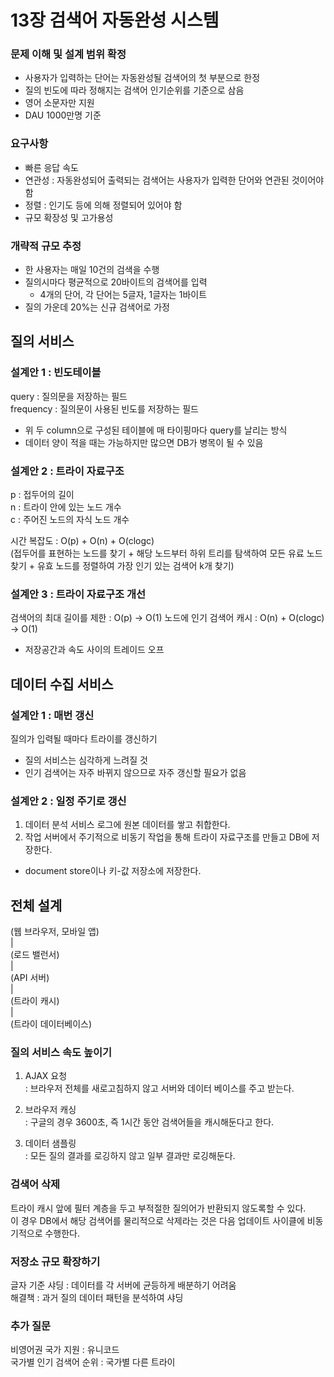 # 13장 검색어 자동완성 시스템

### 문제 이해 및 설계 범위 확정

- 사용자가 입력하는 단어는 자동완성될 검색어의 첫 부분으로 한정
- 질의 빈도에 따라 정해지는 검색어 인기순위를 기준으로 삼음
- 영어 소문자만 지원
- DAU 1000만명 기준

### 요구사항

- 빠른 응답 속도
- 연관성 : 자동완성되어 출력되는 검색어는 사용자가 입력한 단어와 연관된 것이어야 함
- 정렬 : 인기도 등에 의해 정렬되어 있어야 함
- 규모 확장성 및 고가용성

### 개략적 규모 추정

- 한 사용자는 매일 10건의 검색을 수행
- 질의시마다 평균적으로 20바이트의 검색어를 입력
    - 4개의 단어, 각 단어는 5글자, 1글자는 1바이트
- 질의 가운데 20%는 신규 검색어로 가정

## 질의 서비스

### 설계안 1 : 빈도테이블

query : 질의문을 저장하는 필드  
frequency : 질의문이 사용된 빈도를 저장하는 필드

- 위 두 column으로 구성된 테이블에 매 타이핑마다 query를 날리는 방식
- 데이터 양이 적을 때는 가능하지만 많으면 DB가 병목이 될 수 있음

### 설계안 2 : 트라이 자료구조

p : 접두어의 길이  
n : 트라이 안에 있는 노드 개수  
c : 주어진 노드의 자식 노드 개수  

시간 복잡도 : O(p) + O(n) + O(clogc)  
(접두어를 표현하는 노드를 찾기 + 해당 노드부터 하위 트리를 탐색하여 모든 유료 노드 찾기 + 유효 노드를 정렬하여 가장 인기 있는 검색어 k개 찾기)

### 설계안 3 : 트라이 자료구조 개선

검색어의 최대 길이를 제한 : O(p) -> O(1)
노드에 인기 검색어 캐시 : O(n) + O(clogc) -> O(1)
- 저장공간과 속도 사이의 트레이드 오프

## 데이터 수집 서비스

### 설계안 1 : 매번 갱신

질의가 입력될 때마다 트라이를 갱신하기
- 질의 서비스는 심각하게 느려질 것
- 인기 검색어는 자주 바뀌지 않으므로 자주 갱신할 필요가 없음

### 설계안 2 : 일정 주기로 갱신

1. 데이터 분석 서비스 로그에 원본 데이터를 쌓고 취합한다.
2. 작업 서버에서 주기적으로 비동기 작업을 통해 트라이 자료구조를 만들고 DB에 저장한다.
- document store이나 키-값 저장소에 저장한다.

## 전체 설계

(웹 브라우저, 모바일 앱)  
|  
(로드 밸런서)  
|  
(API 서버)  
|  
(트라이 캐시)  
|  
(트라이 데이터베이스)  

### 질의 서비스 속도 높이기

1. AJAX 요청  
: 브라우저 전체를 새로고침하지 않고 서버와 데이터 베이스를 주고 받는다.

2. 브라우저 캐싱  
: 구글의 경우 3600초, 즉 1시간 동안 검색어들을 캐시해둔다고 한다.

3. 데이터 샘플링  
: 모든 질의 결과를 로깅하지 않고 일부 결과만 로깅해둔다.

### 검색어 삭제

트라이 캐시 앞에 필터 계층을 두고 부적절한 질의어가 반환되지 않도록할 수 있다.  
이 경우 DB에서 해당 검색어를 물리적으로 삭제라는 것은 다음 업데이트 사이클에 비동기적으로 수행한다.

### 저장소 규모 확장하기

글자 기준 샤딩 : 데이터를 각 서버에 균등하게 배분하기 어려움  
해결책 : 과거 질의 데이터 패턴을 분석하여 샤딩

### 추가 질문

비영어권 국가 지원 : 유니코드  
국가별 인기 검색어 순위 : 국가별 다른 트라이  

